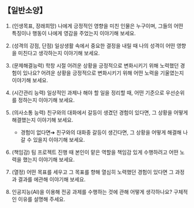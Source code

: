 ## 【일반소양】

1. (인생목표, 장래희망) 나에게 긍정적인 영향을 미친 인물은 누구이며, 그들의 어떤 특징이나 행동이 나에게 영감을 주었는지 이야기해 보세요.

2. (성격의 강점, 단점) 일상생활 속에서 중요한 결정을 내릴 때 나의 성격이 어떤 영향을 미친다고 생각하는지 이야기해 보세요.

3. (문제해결능력) 학창 시절 어려운 상황을 긍정적으로 변화시키기 위해 노력했던 경험이 있나요? 어려운 상황을 긍정적으로 변화시키기 위해 어떤 노력을 기울였는지 이야기해 보세요.

4. (시간관리 능력) 일상적인 과제나 해야 할 일을 정리할 때, 어떤 기준으로 우선순위를 정하는지 이야기해 보세요.

5. (의사소통 능력) 친구와의 대화에서 갈등이 생겼던 경험이 있다면, 그 상황을 어떻게 해결했는지 이야기해 보세요.
   * 경험이 없다면➔ 친구와의 대화중 갈등이 생긴다면, 그 상황을 어떻게 해결해 나갈 수 있을지 이야기해 보세요.

6. (책임감) 팀 프로젝트 진행 때 본인이 맡은 역할을 책임감 있게 수행하려고 어떤 노력을 했는지 이야기해 보세요.

7. (열정) 어떤 목표를 세우고 그 목표를 향해 열심히 노력했던 경험이 있다면 그 과정과 결과를 에관해 이야기해 보세요.

8. 인공지능(AI)을 이용해 전공 과제를 수행하는 것에 관해 어떻게 생각하나요? 구체적인 이유를 설명해 주세요.